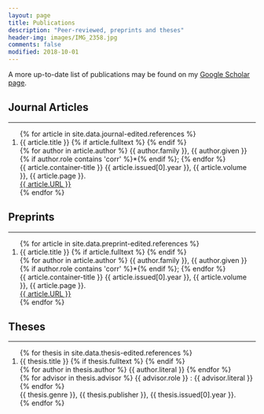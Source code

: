 ```yaml
---
layout: page
title: Publications
description: "Peer-reviewed, preprints and theses"
header-img: images/IMG_2358.jpg
comments: false
modified: 2018-10-01
---
```


A more up-to-date list of publications may be found on my [Google Scholar
page](https://scholar.google.co.uk/citations?user=uBSRKwcAAAAJ).

## Journal Articles
-----

<div class='panel-pub'>
<ol>
{% for article in site.data.journal-edited.references %}
    <li>
    <div class="title">
    <span class="title">{{ article.title }}</span>
    {% if article.fulltext %}
        <a title="fulltext" href="{{ site.url }}/downloads/journal/{{ thesis.fulltext }}"><i class="fa fa-file-pdf-o"></i></a>
    {% endif %}
    </div>
    <div class='author'>
    {% for author in article.author %}
        <span class='{{ author.role }}'>{{ author.family }}, {{ author.given }}{% if author.role contains 'corr' %}*{% endif %}; </span>
    {% endfor %}
    </div>
    <div class="pubinfo">
    <span class="source">{{ article.container-title }} </span>
    <span class="year">{{ article.issued[0].year }},</span>
    <span class="volume">{{ article.volume }}, </span>
    <span class="page">{{ article.page }}.</span>
    </div>
    <div class="url">
        <a href="{{ article.URL }}">{{ article.URL }}</a>
    </div>
    </li>
{% endfor %}
</ol>
</div>


## Preprints
------------

<div class='panel-pub'>
<ol>
{% for article in site.data.preprint-edited.references %}
    <li>
    <div class="title">
    <span class="title">{{ article.title }}</span>
    {% if article.fulltext %}
        <a title="fulltext" href="{{ site.url }}/downloads/journal/{{ thesis.fulltext }}"><i class="fa fa-file-pdf-o"></i></a>
    {% endif %}
    </div>
    <div class='author'>
    {% for author in article.author %}
        <span class='{{ author.role }}'>{{ author.family }}, {{ author.given }}{% if author.role contains 'corr' %}*{% endif %}; </span>
    {% endfor %}
    </div>
    <div class="pubinfo">
    <span class="source">{{ article.container-title }} </span>
    <span class="year">{{ article.issued[0].year }},</span>
    <span class="volume">{{ article.volume }}, </span>
    <span class="page">{{ article.page }}.</span>
    </div>
    <div class="url">
        <a href="{{ article.URL }}">{{ article.URL }}</a>
    </div>
    </li>
{% endfor %}
</ol>
</div>


## Theses
-----

<div class='panel-pub'>
<ol>
{% for thesis in site.data.thesis-edited.references %}
    <li>
    <div class="title">
    <span class="title">{{ thesis.title }}</span>
    {% if thesis.fulltext %}
        <a title="fulltext" href="{{ site.url }}/downloads/thesis/{{ thesis.fulltext }}"><i class="fa fa-file-pdf-o"></i></a>
    {% endif %}
    </div>
    <div class='author'>
    {% for author in thesis.author %}
        <span class='{{ author.role }}'>{{ author.literal }}</span>
    {% endfor %}
    </div>
    {% for advisor in thesis.advisor %}
        <span class='advisor'>{{ advisor.role }} : {{ advisor.literal }}</span>
    {% endfor %}
    <div class="pubinfo">
    <span class="source">{{ thesis.genre }}, </span>
    <span class="publisher">{{ thesis.publisher }}, </span>
    <span class="year">{{ thesis.issued[0].year }}.</span>
    </div>
    </li>
{% endfor %}
</ol>
</div>
